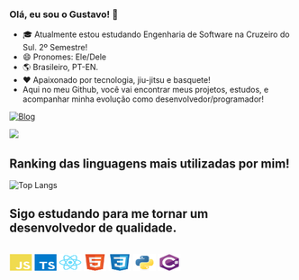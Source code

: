 ### Olá, eu sou o Gustavo! 👋

- 🎓 Atualmente estou estudando Engenharia de Software na Cruzeiro do Sul. 2º Semestre!
- 😄 Pronomes: Ele/Dele
- 🌎 Brasileiro, PT-EN.
- ❤️ Apaixonado por tecnologia, jiu-jitsu e basquete!
-  Aqui no meu Github, você vai encontrar meus projetos, estudos, e acompanhar minha evolução como desenvolvedor/programador!

[![Blog](https://img.shields.io/badge/LinkedIn-0077B5?style=for-the-badge&logo=linkedin&logoColor=white)](https://www.linkedin.com/in/gustavo-neres-timoteo-5092b4322)

![](https://github-readme-stats.vercel.app/api?username=gneresdev&show_icons=true&theme=onedark)

## Ranking das linguagens mais utilizadas por mim!

![Top Langs](https://github-readme-stats.vercel.app/api/top-langs/?username=gneresdev&layout=compact)

## Sigo estudando para me tornar um desenvolvedor de qualidade.

<div style="display: inline_block"><br>
  <img align="center" alt="Neres-Js" height="30" width="40" src="https://raw.githubusercontent.com/devicons/devicon/master/icons/javascript/javascript-plain.svg">
  <img align="center" alt="Neres-Ts" height="30" width="40" src="https://raw.githubusercontent.com/devicons/devicon/master/icons/typescript/typescript-plain.svg">
  <img align="center" alt="Neres-React" height="30" width="40" src="https://raw.githubusercontent.com/devicons/devicon/master/icons/react/react-original.svg">
  <img align="center" alt="Neres-HTML" height="30" width="40" src="https://raw.githubusercontent.com/devicons/devicon/master/icons/html5/html5-original.svg">
  <img align="center" alt="Neres-CSS" height="30" width="40" src="https://raw.githubusercontent.com/devicons/devicon/master/icons/css3/css3-original.svg">
  <img align="center" alt="Neres-Python" height="30" width="40" src="https://raw.githubusercontent.com/devicons/devicon/master/icons/python/python-original.svg">
  <img align="center" alt="Neres-Csharp" height="30" width="40" src="https://raw.githubusercontent.com/devicons/devicon/master/icons/csharp/csharp-original.svg">
</div>
